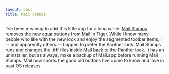 ```yaml
---
layout: post
title: Mail Stamps
---
```

I've been meaning to add this little app for a long while. [Mail Stamps](http://andrewescobar.com/mailstamps) removes the new aqua buttons from Mail in Tiger. While I know many people who like with the new look and enjoy the segmented toolbar items, I -- and apparently others -- happen to prefer the Panther look. Mail Stamps runs and changes the .tiff files inside Mail back to the Panther look. It has an uninstaller, but as always, make a backup of Mail.app before running Mail Stamps. Mail now sports the good old buttons I've come to know and love in past OS releases.
